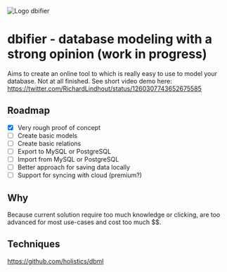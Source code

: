 ![Logo dbifier](https://user-images.githubusercontent.com/6492229/81743193-96de0680-94a1-11ea-98ca-3e1cd2d67571.png "Logo dbifier")


# dbifier - database modeling with a strong opinion (work in progress)
Aims to create an online tool to which is really easy to use to model your database. Not at all finished.
See short video demo here: https://twitter.com/RichardLindhout/status/1260307743652675585

## Roadmap
- [x] Very rough proof of concept
- [ ] Create basic models
- [ ] Create basic relations
- [ ] Export to MySQL or PostgreSQL
- [ ] Import from MySQL or PostgreSQL
- [ ] Better approach for saving data locally
- [ ] Support for syncing with cloud (premium?)

## Why
Because current solution require too much knowledge or clicking, are too advanced for most use-cases and cost too much $$.

## Techniques
https://github.com/holistics/dbml   
